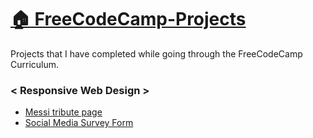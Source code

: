 # [:house: FreeCodeCamp-Projects](https://ujjwalpuri29.github.io/FreeCodeCamp-Projects/)
Projects that I have completed while going through the FreeCodeCamp Curriculum.

### \< Responsive Web Design >
- [Messi tribute page](https://ujjwalpuri29.github.io/FreeCodeCamp-Projects/Responsive%20Web%20Design/Tribute%20Page)
- [Social Media Survey Form](https://ujjwalpuri29.github.io/FreeCodeCamp-Projects/Responsive%20Web%20Design/Survey%20Form)
